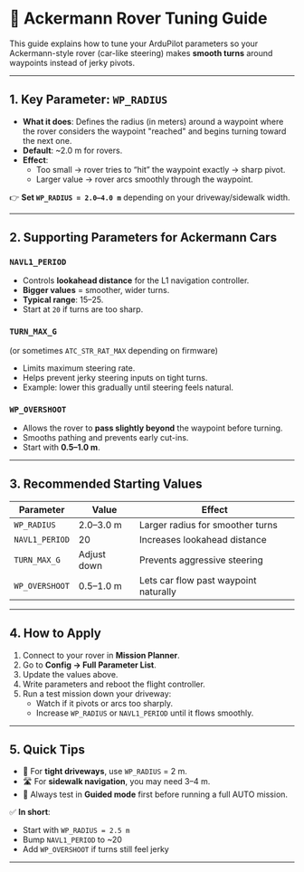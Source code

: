 # 🚗 Ackermann Rover Tuning Guide

This guide explains how to tune your ArduPilot parameters so your Ackermann-style rover (car-like steering) makes **smooth turns** around waypoints instead of jerky pivots.

---

## 1. Key Parameter: `WP_RADIUS`

- **What it does**: Defines the radius (in meters) around a waypoint where the rover considers the waypoint "reached" and begins turning toward the next one.  
- **Default**: ~2.0 m for rovers.  
- **Effect**:  
  - Too small → rover tries to “hit” the waypoint exactly → sharp pivot.  
  - Larger value → rover arcs smoothly through the waypoint.  

👉 **Set `WP_RADIUS = 2.0–4.0 m`** depending on your driveway/sidewalk width.

---

## 2. Supporting Parameters for Ackermann Cars

### `NAVL1_PERIOD`
- Controls **lookahead distance** for the L1 navigation controller.  
- **Bigger values** = smoother, wider turns.  
- **Typical range**: 15–25.  
- Start at `20` if turns are too sharp.

### `TURN_MAX_G`  
(or sometimes `ATC_STR_RAT_MAX` depending on firmware)  
- Limits maximum steering rate.  
- Helps prevent jerky steering inputs on tight turns.  
- Example: lower this gradually until steering feels natural.

### `WP_OVERSHOOT`
- Allows the rover to **pass slightly beyond** the waypoint before turning.  
- Smooths pathing and prevents early cut-ins.  
- Start with **0.5–1.0 m**.

---

## 3. Recommended Starting Values

| Parameter       | Value        | Effect                                |
|-----------------|--------------|---------------------------------------|
| `WP_RADIUS`     | 2.0–3.0 m    | Larger radius for smoother turns      |
| `NAVL1_PERIOD`  | 20           | Increases lookahead distance          |
| `TURN_MAX_G`    | Adjust down  | Prevents aggressive steering          |
| `WP_OVERSHOOT`  | 0.5–1.0 m    | Lets car flow past waypoint naturally |

---

## 4. How to Apply

1. Connect to your rover in **Mission Planner**.  
2. Go to **Config → Full Parameter List**.  
3. Update the values above.  
4. Write parameters and reboot the flight controller.  
5. Run a test mission down your driveway:
   - Watch if it pivots or arcs too sharply.  
   - Increase `WP_RADIUS` or `NAVL1_PERIOD` until it flows smoothly.  

---

## 5. Quick Tips

- 🚦 For **tight driveways**, use `WP_RADIUS` = 2 m.  
- 🛣️ For **sidewalk navigation**, you may need 3–4 m.  
- 🔄 Always test in **Guided mode** first before running a full AUTO mission.  

✅ **In short**:  
- Start with `WP_RADIUS = 2.5 m`  
- Bump `NAVL1_PERIOD` to ~20  
- Add `WP_OVERSHOOT` if turns still feel jerky  

---

